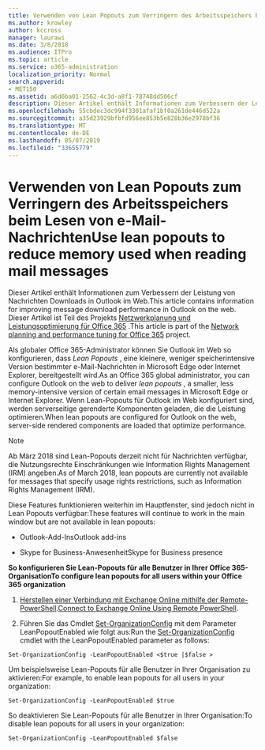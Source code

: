 ```yaml
---
title: Verwenden von Lean Popouts zum Verringern des Arbeitsspeichers beim Lesen von e-Mail-Nachrichten
ms.author: krowley
author: kccross
manager: laurawi
ms.date: 3/8/2018
ms.audience: ITPro
ms.topic: article
ms.service: o365-administration
localization_priority: Normal
search.appverid:
- MET150
ms.assetid: a6d6ba01-2562-4c3d-a8f1-78748dd506cf
description: Dieser Artikel enthält Informationen zum Verbessern der Leistung von Nachrichten Downloads in Outlook im Web.
ms.openlocfilehash: 55cbdec3dc994f3301afaf1bf0a261de446d522a
ms.sourcegitcommit: a35d23929bfbfd956ee853b5e828b36e2978bf36
ms.translationtype: MT
ms.contentlocale: de-DE
ms.lasthandoff: 05/07/2019
ms.locfileid: "33655779"
---
```

# <a name="use-lean-popouts-to-reduce-memory-used-when-reading-mail-messages"></a><span data-ttu-id="8c247-103">Verwenden von Lean Popouts zum Verringern des Arbeitsspeichers beim Lesen von e-Mail-Nachrichten</span><span class="sxs-lookup"><span data-stu-id="8c247-103">Use lean popouts to reduce memory used when reading mail messages</span></span>

<span data-ttu-id="8c247-104">Dieser Artikel enthält Informationen zum Verbessern der Leistung von Nachrichten Downloads in Outlook im Web.</span><span class="sxs-lookup"><span data-stu-id="8c247-104">This article contains information for improving message download performance in Outlook on the web.</span></span> <span data-ttu-id="8c247-105">Dieser Artikel ist Teil des Projekts [Netzwerkplanung und Leistungsoptimierung für Office 365](https://aka.ms/tune) .</span><span class="sxs-lookup"><span data-stu-id="8c247-105">This article is part of the [Network planning and performance tuning for Office 365](https://aka.ms/tune) project.</span></span>
   
<span data-ttu-id="8c247-106">Als globaler Office 365-Administrator können Sie Outlook im Web so konfigurieren, dass *Lean Popouts* , eine kleinere, weniger speicherintensive Version bestimmter e-Mail-Nachrichten in Microsoft Edge oder Internet Explorer, bereitgestellt wird.</span><span class="sxs-lookup"><span data-stu-id="8c247-106">As an Office 365 global administrator, you can configure Outlook on the web to deliver  *lean popouts*  , a smaller, less memory-intensive version of certain email messages in Microsoft Edge or Internet Explorer.</span></span> <span data-ttu-id="8c247-107">Wenn Lean-Popouts für Outlook im Web konfiguriert sind, werden serverseitige gerenderte Komponenten geladen, die die Leistung optimieren.</span><span class="sxs-lookup"><span data-stu-id="8c247-107">When lean popouts are configured for Outlook on the web, server-side rendered components are loaded that optimize performance.</span></span> 
  
> [!NOTE]
> <span data-ttu-id="8c247-108">Ab März 2018 sind Lean-Popouts derzeit nicht für Nachrichten verfügbar, die Nutzungsrechte Einschränkungen wie Information Rights Management (IRM) angeben.</span><span class="sxs-lookup"><span data-stu-id="8c247-108">As of March 2018, lean popouts are currently not available for messages that specify usage rights restrictions, such as Information Rights Management (IRM).</span></span> 
  
<span data-ttu-id="8c247-109">Diese Features funktionieren weiterhin im Hauptfenster, sind jedoch nicht in Lean Popouts verfügbar:</span><span class="sxs-lookup"><span data-stu-id="8c247-109">These features will continue to work in the main window but are not available in lean popouts:</span></span>
  
- <span data-ttu-id="8c247-110">Outlook-Add-Ins</span><span class="sxs-lookup"><span data-stu-id="8c247-110">Outlook add-ins</span></span>
    
- <span data-ttu-id="8c247-111">Skype for Business-Anwesenheit</span><span class="sxs-lookup"><span data-stu-id="8c247-111">Skype for Business presence</span></span>
    
 <span data-ttu-id="8c247-112">**So konfigurieren Sie Lean-Popouts für alle Benutzer in Ihrer Office 365-Organisation**</span><span class="sxs-lookup"><span data-stu-id="8c247-112">**To configure lean popouts for all users within your Office 365 organization**</span></span>
  
1. <span data-ttu-id="8c247-113">[Herstellen einer Verbindung mit Exchange Online mithilfe der Remote-PowerShell](http://technet.microsoft.com/library/jj984289%28v=exchg.150%29.aspx ).</span><span class="sxs-lookup"><span data-stu-id="8c247-113">[Connect to Exchange Online Using Remote PowerShell](http://technet.microsoft.com/library/jj984289%28v=exchg.150%29.aspx ).</span></span>
    
2. <span data-ttu-id="8c247-114">Führen Sie das Cmdlet [Set-OrganizationConfig](https://technet.microsoft.com/library/aa997443%28v=exchg.160%29.aspx) mit dem Parameter LeanPopoutEnabled wie folgt aus:</span><span class="sxs-lookup"><span data-stu-id="8c247-114">Run the [Set-OrganizationConfig](https://technet.microsoft.com/library/aa997443%28v=exchg.160%29.aspx) cmdlet with the LeanPopoutEnabled parameter as follows:</span></span> 
    
  ```
  Set-OrganizationConfig -LeanPopoutEnabled <$true |$false >
  ```

  <span data-ttu-id="8c247-115">Um beispielsweise Lean-Popouts für alle Benutzer in Ihrer Organisation zu aktivieren:</span><span class="sxs-lookup"><span data-stu-id="8c247-115">For example, to enable lean popouts for all users in your organization:</span></span>
    
  ```
  Set-OrganizationConfig -LeanPopoutEnabled $true
  ```

  <span data-ttu-id="8c247-116">So deaktivieren Sie Lean-Popouts für alle Benutzer in Ihrer Organisation:</span><span class="sxs-lookup"><span data-stu-id="8c247-116">To disable lean popouts for all users in your organization:</span></span>
    
  ```
  Set-OrganizationConfig -LeanPopoutEnabled $false
  ```



